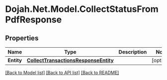# Dojah.Net.Model.CollectStatusFromPdfResponse

## Properties

Name | Type | Description | Notes
------------ | ------------- | ------------- | -------------
**Entity** | [**CollectTransactionsResponseEntity**](CollectTransactionsResponseEntity.md) |  | [optional] 

[[Back to Model list]](../README.md#documentation-for-models) [[Back to API list]](../README.md#documentation-for-api-endpoints) [[Back to README]](../README.md)

